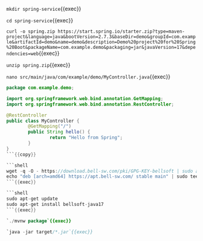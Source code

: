 `mkdir spring-service`{{exec}}

`cd spring-service`{{exec}}

`curl -o spring.zip https://start.spring.io/starter.zip?type=maven-project&language=java&bootVersion=2.7.3&baseDir=demo&groupId=com.example&artifactId=demo&name=demo&description=Demo%20project%20for%20Spring%20Boot&packageName=com.example.demo&packaging=jar&javaVersion=17&dependencies=web`{{exec}}

`unzip spring.zip`{{exec}}

`nano src/main/java/com/example/demo/MyController.java`{{exec}}

```java
package com.example.demo;

import org.springframework.web.bind.annotation.GetMapping;
import org.springframework.web.bind.annotation.RestController;

@RestController
public class MyController {
        @GetMapping("/")
        public String hello() {
                return "Hello from Spring";
        }
}
```{{copy}}

```shell
wget -q -O - https://download.bell-sw.com/pki/GPG-KEY-bellsoft | sudo apt-key add -
echo "deb [arch=amd64] https://apt.bell-sw.com/ stable main" | sudo tee /etc/apt/sources.list.d/bellsoft.list
```{{exec}}

```shell
sudo apt-get update
sudo apt-get install bellsoft-java17
```{{exec}}

`./mvnw package`{{exec}}

`java -jar target/*.jar`{{exec}}
